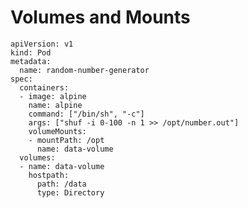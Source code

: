 # Volumes and Mounts

    apiVersion: v1
    kind: Pod
    metadata:
      name: random-number-generator
    spec:
      containers:
      - image: alpine
        name: alpine
        command: ["/bin/sh", "-c"]
        args: ["shuf -i 0-100 -n 1 >> /opt/number.out"]
        volumeMounts: 
        - mountPath: /opt
          name: data-volume
      volumes:
      - name: data-volume
        hostpath:
          path: /data
          type: Directory
